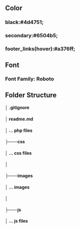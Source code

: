 ## Color
### black:#4d4751;
### secondary:#6504b5;
### footer_links(hover):#a376ff;

## Font
### Font Family: Roboto

## Folder Structure
#### │   .gitignore
#### │   readme.md
#### │   ... php files
#### ├───css
#### │       ... css files
#### │
#### ├───images
#### │       ... images
#### │
#### ├───js
#### │       ... js files
